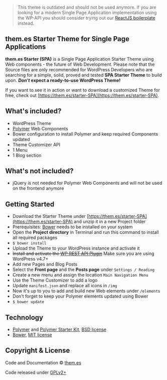 > This theme is outdated and should not be used anymore. If you are looking for a modern Single Page Application implementation using the WP-API you should consider trying out our [ReactJS boilerplate](https://github.com/them-es/wp-react-app) instead.

## them.es Starter Theme for Single Page Applications

**them.es Starter (SPA)** is a Single Page Application Starter Theme using Web components - the future of Web Development. Please note that the Source files are only recommended for WordPress Developers who are searching for a simple, solid, proved and tested **SPA Starter Theme** to build upon. **_Don't_ expect a ready-to-use WordPress Theme!**

If you want to see it in action or want to download a customized Theme for free, check out [https://them.es/starter-SPA](https://them.es/starter-SPA).


## What's included?
* WordPress Theme
* [Polymer](https://github.com/Polymer/polymer) Web Components
* Bower configuration to install Polymer and keep required Components updated
* Theme Customizer API
* 1 Menu
* 1 Blog section


## What's not included?
* jQuery is not needed for Polymer Web Components and will not be used on the frontend anymore


## Getting Started
* Download the Starter Theme under [https://them.es/starter-SPA](https://them.es/starter-SPA) and unzip it in a new Project folder
* Prerequisites: [Bower](https://bower.io) needs to be installed on your system
* Open the **Project directory** in Terminal and run this command to install all required packages
* `$ bower install`
* Upload the Theme to your WordPress instance and activate it
* ~~Install and activate the [WP REST API Plugin](https://wordpress.org/plugins/rest-api)~~ Make sure you are using WordPress v4.7+
* Add new Pages and Blog Posts
* Select the **Front page** and the **Posts page** under `Settings / Reading`
* Create a new menu and assign the location `Main Navigation Menu`
* Use the Theme Customizer to add a logo
* Update `manifest.json` and replace all icons in `/img`
* Now it's up to you to add and build new Web elements under `/elements`
* Don't forget to keep your Polymer elements updated using Bower
* `$ bower update`


## Technology

* [Polymer](https://github.com/Polymer/polymer) and [Polymer Starter Kit](https://github.com/PolymerElements/polymer-starter-kit), [BSD license](https://github.com/Polymer/polymer/blob/master/LICENSE.txt)
* [Bower](https://github.com/bower/bower), [MIT license](https://github.com/bower/bower/blob/master/LICENSE)


## Copyright & License

Code and Documentation &copy; [them.es](https://them.es)

Code released under [GPLv2+](https://www.gnu.org/licenses/gpl-2.0.html)
